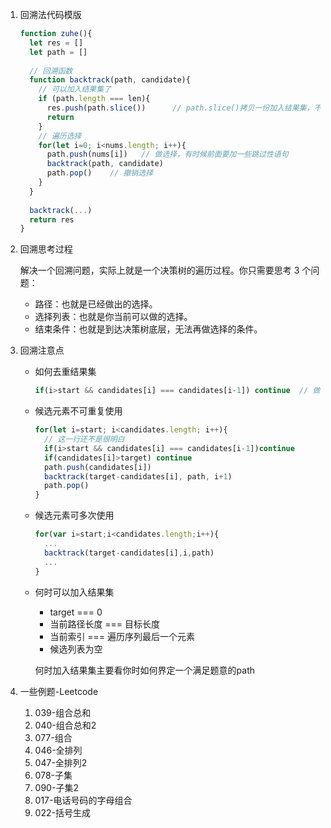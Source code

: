 1. 回溯法代码模版

   ```javascript
   function zuhe(){
     let res = []
     let path = []
     
     // 回溯函数
     function backtrack(path, candidate){
       // 可以加入结果集了
       if (path.length === len){
         res.push(path.slice())      // path.slice()拷贝一份加入结果集，不影响继续递归的数组
         return
       }
       // 遍历选择
       for(let i=0; i<nums.length; i++){
         path.push(nums[i])   // 做选择，有时候前面要加一些跳过性语句
         backtrack(path, candidate)
         path.pop()    // 撤销选择  
       } 
     }
     
     backtrack(...)
     return res
   }
   ```

   

2. 回溯思考过程

   解决一个回溯问题，实际上就是一个决策树的遍历过程。你只需要思考 3 个问题：

   - 路径：也就是已经做出的选择。
   - 选择列表：也就是你当前可以做的选择。
   - 结束条件：也就是到达决策树底层，无法再做选择的条件。

   

3. 回溯注意点

   - 如何去重结果集

     ```javascript
     if(i>start && candidates[i] === candidates[i-1]) continue  // 做选择之前判断是否需跳过
     ```

   - 候选元素不可重复使用

     ```javascript
     for(let i=start; i<candidates.length; i++){
       // 这一行还不是很明白
       if(i>start && candidates[i] === candidates[i-1])continue
       if(candidates[i]>target) continue
       path.push(candidates[i])
       backtrack(target-candidates[i], path, i+1)
       path.pop()
     }
     ```

   - 候选元素可多次使用

     ```javascript
     for(var i=start;i<candidates.length;i++){
       ...
       backtrack(target-candidates[i],i,path)   
       ...
     }
     ```

   - 何时可以加入结果集

     - target === 0
     - 当前路径长度 === 目标长度
     - 当前索引 === 遍历序列最后一个元素
     - 候选列表为空

     何时加入结果集主要看你时如何界定一个满足题意的path

     

4. 一些例题-Leetcode

   1. 039-组合总和
   2. 040-组合总和2
   3. 077-组合
   4. 046-全排列
   5. 047-全排列2
   6. 078-子集
   7. 090-子集2
   8. 017-电话号码的字母组合
   9. 022-括号生成

   

   

   

   
